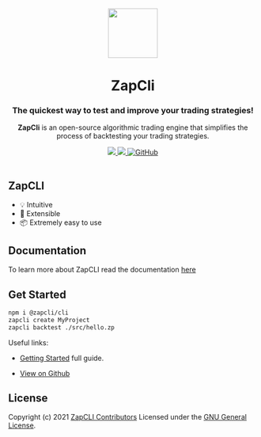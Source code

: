 <p align="center">
  <br>
  <a href="#">
    <img src="https://zapcli.com/zaplogo.png" width="100"/>
  </a>
</p>

<h1 align="center">ZapCli</h1>
<h3 align="center">The quickest way to test and improve your trading strategies!</h3>
<p align="center">
<b>ZapCli</b> is an open-source algorithmic trading engine that simplifies the process of backtesting your trading strategies.
</p>

<p align="center">
  <a title="Total downloads" href="https://www.npmjs.com/package/@zapcli/cli">
    <img src="https://img.shields.io/npm/dm/@zapcli/cli.svg?style=flat-square">
  </a>
  <a title="Current version" href="https://www.npmjs.com/package/@zapcli/cli">
    <img src="https://img.shields.io/npm/v/@zapcli/cli.svg?style=flat-square">
  </a>
  <a title="MIT License" href="LICENSE">
    <img alt="GitHub" src="https://img.shields.io/github/license/ghalex/zapcli?style=flat-square">
  </a>
  <br>
  <br>
</p>


## ZapCLI


- 💡 Intuitive
- 🔌 Extensible
- 📦 Extremely easy to use

## Documentation

To learn more about ZapCLI read the documentation [here](https://zapcli.com/)

## Get Started

```bash
npm i @zapcli/cli
zapcli create MyProject
zapcli backtest ./src/hello.zp
```

Useful links:

- [Getting Started](https://zapcli.com/getting-started/) full guide.

- [View on Github](https://github.com/ghalex/zapcli)

## License

Copyright (c) 2021 [ZapCLI Contributors](https://github.com/ghalex/zapcli/graphs/contributors)
Licensed under the [GNU General License](https://github.com/ghalex/zapcli/blob/HEAD/LICENSE).
